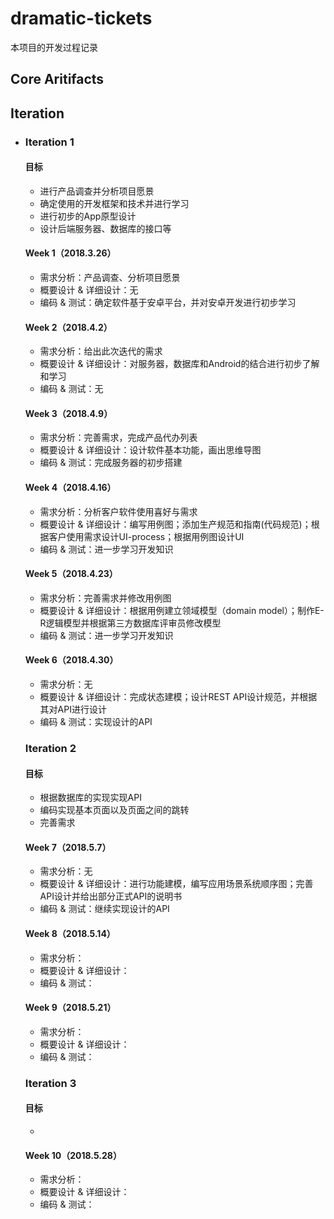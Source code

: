 # dramatic-tickets  
本项目的开发过程记录  

## Core Aritifacts

## Iteration  

- ### Iteration 1

  #### 目标

  - 进行产品调查并分析项目愿景
  - 确定使用的开发框架和技术并进行学习
  - 进行初步的App原型设计
  - 设计后端服务器、数据库的接口等

  #### Week 1（2018.3.26）

  - 需求分析：产品调查、分析项目愿景
  - 概要设计 & 详细设计：无
  - 编码 & 测试：确定软件基于安卓平台，并对安卓开发进行初步学习

  #### Week 2（2018.4.2）

  - 需求分析：给出此次迭代的需求
  - 概要设计 & 详细设计：对服务器，数据库和Android的结合进行初步了解和学习
  - 编码 & 测试：无

  #### Week 3（2018.4.9）

  - 需求分析：完善需求，完成产品代办列表
  - 概要设计 & 详细设计：设计软件基本功能，画出思维导图
  - 编码 & 测试：完成服务器的初步搭建

  #### Week 4（2018.4.16）

  - 需求分析：分析客户软件使用喜好与需求
  - 概要设计 & 详细设计：编写用例图；添加生产规范和指南(代码规范)；根据客户使用需求设计UI-process；根据用例图设计UI
  - 编码 & 测试：进一步学习开发知识

  #### Week 5（2018.4.23）

  - 需求分析：完善需求并修改用例图
  - 概要设计 & 详细设计：根据用例建立领域模型（domain model）；制作E-R逻辑模型并根据第三方数据库评审员修改模型
  - 编码 & 测试：进一步学习开发知识

  #### Week 6（2018.4.30）

  - 需求分析：无
  - 概要设计 & 详细设计：完成状态建模；设计REST API设计规范，并根据其对API进行设计
  - 编码 & 测试：实现设计的API

  ### Iteration 2

  #### 目标

  - 根据数据库的实现实现API
  - 编码实现基本页面以及页面之间的跳转
  - 完善需求

  #### Week 7（2018.5.7）

  - 需求分析：无
  - 概要设计 & 详细设计：进行功能建模，编写应用场景系统顺序图；完善API设计并给出部分正式API的说明书
  - 编码 & 测试：继续实现设计的API

  #### Week 8（2018.5.14）

  - 需求分析：
  - 概要设计 & 详细设计：
  - 编码 & 测试：

  #### Week 9（2018.5.21）

  - 需求分析：
  - 概要设计 & 详细设计：
  - 编码 & 测试：

  ### Iteration 3

  #### 目标

  - ​

  #### Week 10（2018.5.28）

  - 需求分析：
  - 概要设计 & 详细设计：
  - 编码 & 测试：

